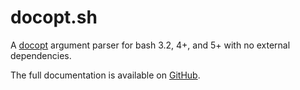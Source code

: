 docopt.sh
=========

A [docopt](http://docopt.org/) argument parser for bash 3.2, 4+, and 5+ with no
external dependencies.

The full documentation is available on [GitHub](https://github.com/andsens/docopt.sh#docoptsh).
